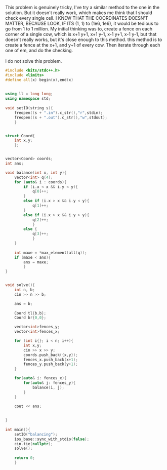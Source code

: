 This problem is genuinely tricky, I've try a similar method to the one in the solution. But it doesn't really work, which makes me think that I should check every single cell. I KNEW THAT THE COORDINATES DOESN'T MATTER, BECAUSE LOOK, IF ITS (1, 1) to (1e6, 1e6), it would be tedious to go from 1 to 1 million. My initial thinking was to, create a fence on each corner of a single cow, which is x+1 y+1, x+1 y-1, x-1 y+1, x-1 y-1, but that doesn't really works, but it's close enough to this method. this method is to create a fence at the x+1, and y+1 of every cow. Then iterate through each one of em, and do the checking.
<br><br>
I do not solve this problem.



```cpp
#include <bits/stdc++.h>
#include <limits>
#define all(x) begin(x),end(x)
 
 
using ll = long long;
using namespace std;
 
void setIO(string s){
	freopen((s + ".in").c_str(),"r",stdin);
	freopen((s + ".out").c_str(),"w",stdout);
	}


struct Coord{
	int x,y;
	};


vector<Coord> coords;
int ans;

void balance(int x, int y){
	vector<int> q(4);
	for (auto& i : coords){
		if (i.x < x && i.y < y){
			q[0]++;
		}
		else if (i.x > x && i.y < y){
			q[1]++;
		}
		else if (i.x > x && i.y > y){
			q[2]++;
			}
		else {
			q[3]++;
			}
	}
	
	int maxe = *max_element(all(q));
	if (maxe < ans){
		ans = maxe;
		}
}


void solve(){
	int n, b;
	cin >> n >> b;

	ans = b;
	
	Coord tl{b,b};
	Coord br{0,0};

	vector<int>fences_y;
	vector<int>fences_x;

	for (int i{}; i < n; i++){
		int x,y;
		cin >> x >> y;
		coords.push_back({x,y});
		fences_x.push_back(x+1);
		fences_y.push_back(y+1);
	}

	for(auto& i: fences_x){
		for(auto& j: fences_y){
			balance(i, j);
		}
	}
	
	cout << ans;

	
}
 
int main(){
	setIO("balancing");
	ios_base::sync_with_stdio(false);
	cin.tie(nullptr);
	solve();
 
	return 0;
	}


```